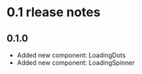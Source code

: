 # 0.1 rlease notes

## 0.1.0
- Added new component: LoadingDots
- Added new component: LoadingSpinner